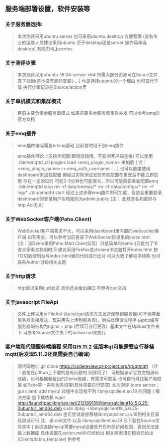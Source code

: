 ## 服务端部署设置，软件安装等

### 关于服务器选择:
> 本次测评采用ubuntu server 也可采用ubuntu desktop 方便管理
> (没有专业的运维人员建议采用ubuntu 至于desktop还是server 操作简单选desktop)
> 有能力可上centos

### 关于测评步骤
> 本次测评采用ubuntu-18.04-server-x64 
> 所需大部分资源可在Souce文件夹下找到(基本没有源码安装(-_-) 也是选择ubuntu的一个理由 也可自行下载
> 执行步骤记录在Source/action里

### 关于单机模式和集群模式 
> 目前主要负责单服务器模式
> 如果需要多台服务器集群并发 可以参考emq的官方文档

### 关于emq插件
> emq插件编写需要erlang基础
> 目前暂时用不到emq插件

> emq插件理论上支持热配置(即随改随用，不影响客户端连接) 
> 可以使用  ./bin/emqttd_ctl plugins load <emq_plugin_name> 来加载 ( 注： <emq_plugin_name>::= emq_auth_username .... )
> 也可以直接使用dashboard来加载配置
>但经过实际测试发现有些配置在更改后不能立即启用
> 存在一定的延时 可能3-5分钟也可能很长，所以可能需要重新配置emq
> ./bin/emqttd stop
> rm -rf data/mnesia/*
> rm -rf data/configs/*
> rm -rf log/*
> ./bin/emqttd start
>经过上述步骤emq插件即可加载，但是会重置登录dashboard的登录用户名和密码为admin:public (注： 此登录名和密码与http Acl无关)

### 关于WebSocket客户端(Paho.Client)
> WebSocket客户端需求不大，可以采用dashboard里内置的websocket客户端
> 如有需求，可以参考当前目录下WebSocket目录里的index.html (注：该Demo采用Paho.Mqtt.Client实现）只是简单的demo
> (只是为了节省大家看文档的时间
> 建议采用Firefox或chrome浏览器打开index.html 按f12切到控制台与index.html里的代码进行比对 可以大致了解程序结构
也可联系Author讨论相关主题


### 关于http请求
> http请求采用curl发送
> 具体还未给出接口 可参考curl文档


### 关于javascript FileApi
>文件上传采用js FileApi 以post/get请求方式发送保存到服务器(可不保存至服务器直接发送，现采用先上传到服务器)，后端处理请求程序
>由php编写 服务器端结构为nginx + php 
>(后续可自行更改）基本文件在Upload文件夹下 可参考Source文件夹下的action.md来执行



### 客户端和代理服务端编程 采用Qt5.11.2 低版本qt可能需要自行移植mqtt(后发现5.11.2还是需要自己编译)
> 源代码地址 git clone https://codereview.qt-project.org/qt/qtmqtt （注 ：直接在github上下载的是有问题的 别踩坑了）
> 可根据该qt官方文档源码改编，也可根据我给出的Demo改编，有需求可联系
> 也可自行寻找客户端框架 如Paho等一系列优秀框架(具体需要自行研究)
> 本次测评 (core server； gui client) add mysql
> 过程中出现找不到 libmysqlclient.so.18 的问题 
> (
> 解决方案 是下载依赖
> wget http://launchpadlibrarian.net/212189159/libmysqlclient18_5.6.25-0ubuntu1_amd64.deb
> sudo dpkg -i libmysqlclient18_5.6.25-0ubuntu1_amd64.deb
> 也可尝试直接移植libmysqlclient.so.18到相关目录 经测试可行
> 注、该 deb文件 以及 libmysqlclient.so.18 已下载在Source文件夹中
> )
> 远程连接mysql需要mysql设置处开启外部访问权限，否则无法连接上数据库 具体设置在action.md中已经给出
> 相关建表语句模板已给出 (Clients/table_template) 供参考




